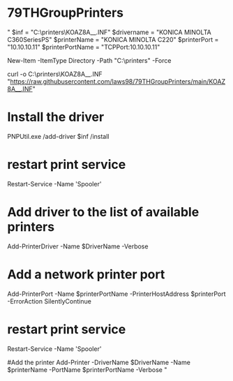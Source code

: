 # 79THGroupPrinters
"
$inf = "C:\printers\KOAZ8A__.INF"
$drivername = "KONICA MINOLTA C360SeriesPS"
$printerName = "KONICA MINOLTA C220"
$printerPort = "10.10.10.11"
$printerPortName = "TCPPort:10.10.10.11"

New-Item -ItemType Directory -Path "C:\printers" -Force

curl -o C:\printers\KOAZ8A__.INF "https://raw.githubusercontent.com/laws98/79THGroupPrinters/main/KOAZ8A__.INF"

# Install the driver
PNPUtil.exe /add-driver $inf /install

# restart print service
Restart-Service -Name 'Spooler'

# Add driver to the list of available printers
Add-PrinterDriver -Name $DriverName -Verbose

# Add a network printer port
Add-PrinterPort -Name $printerPortName -PrinterHostAddress $printerPort -ErrorAction SilentlyContinue

# restart print service
Restart-Service -Name 'Spooler'

#Add the printer
Add-Printer -DriverName $DriverName -Name $printerName -PortName $printerPortName -Verbose
"
